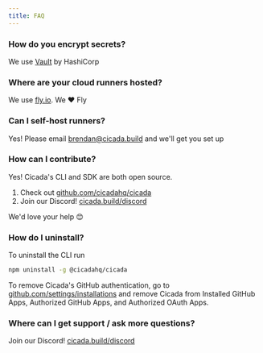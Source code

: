 ```yaml
---
title: FAQ
---
```



### How do you encrypt secrets?
We use [Vault](https://www.vaultproject.io/) by HashiCorp

### Where are your cloud runners hosted?
We use [fly.io](https://fly.io). We ❤️ Fly


### Can I self-host runners?
Yes! Please email [brendan@cicada.build](https://cicada.build) and we'll get you set up


### How can I contribute?
Yes! Cicada's CLI and SDK are both open source.
1. Check out [github.com/cicadahq/cicada](https://github.com/cicadahq/cicada)
2. Join our Discord! [cicada.build/discord](https://cicada.build/discord)

We'd love your help 😊

### How do I uninstall?
To uninstall the CLI run
```bash
npm uninstall -g @cicadahq/cicada
```

To remove Cicada's GitHub authentication, go to [github.com/settings/installations](https://github.com/settings/installations) and remove Cicada from Installed GitHub Apps, Authorized GitHub Apps, and Authorized OAuth Apps.


### Where can I get support / ask more questions?
Join our Discord! [cicada.build/discord](https://cicada.build/discord)